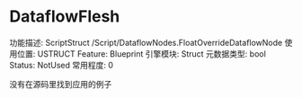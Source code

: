 # DataflowFlesh

功能描述: ScriptStruct /Script/DataflowNodes.FloatOverrideDataflowNode
使用位置: USTRUCT
Feature: Blueprint
引擎模块: Struct
元数据类型: bool
Status: NotUsed
常用程度: 0

没有在源码里找到应用的例子